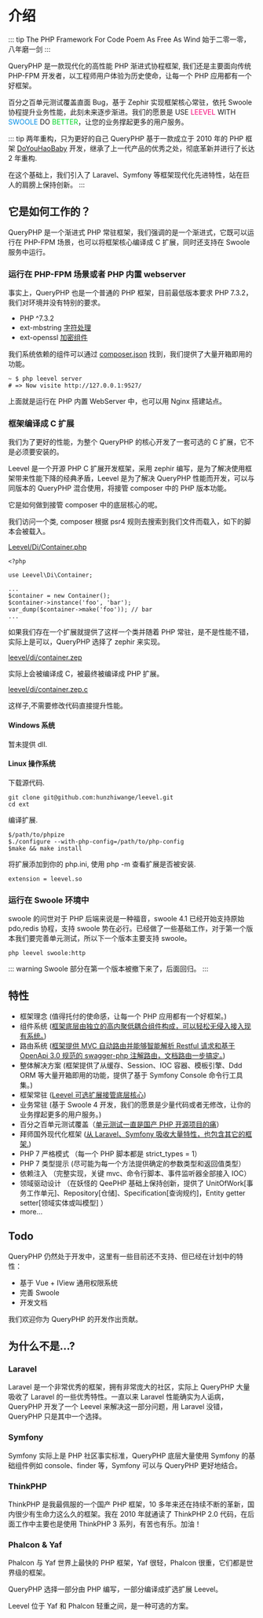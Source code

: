 # 介绍

::: tip The PHP Framework For Code Poem As Free As Wind
始于二零一零，八年磨一剑
:::

QueryPHP 是一款现代化的高性能 PHP 渐进式协程框架, 我们还是主要面向传统 PHP-FPM 开发者，以工程师用户体验为历史使命，让每一个 PHP 应用都有一个好框架。

百分之百单元测试覆盖直面 Bug，基于 Zephir 实现框架核心常驻，依托 Swoole 协程提升业务性能，此刻未来逐步渐进。我们的愿景是 USE <span style="color:#f80378">LEEVEL</span> WITH <span style="color:#008ee6">SWOOLE</span> DO <span style="color:#02d629">BETTER</span>，让您的业务撑起更多的用户服务。

::: tip 两年重构，只为更好的自己
QueryPHP 基于一款成立于 2010 年的 PHP 框架 [DoYouHaoBaby](https://raw.githubusercontent.com/hunzhiwange/framework/master/doyouhaobaby-googlecode.jpg/) 开发，继承了上一代产品的优秀之处，彻底革新并进行了长达 2 年重构.

在这个基础上，我们引入了 Laravel、Symfony 等框架现代化先进特性，站在巨人的肩膀上保持创新。
:::

## 它是如何工作的？

QueryPHP 是一个渐进式 PHP 常驻框架，我们强调的是一个渐进式，它既可以运行在 PHP-FPM 场景，也可以将框架核心编译成 C 扩展，同时还支持在 Swoole 服务中运行。

### 运行在 PHP-FPM 场景或者 PHP 内置 webserver

事实上，QueryPHP 也是一个普通的 PHP 框架，目前最低版本要求 PHP 7.3.2，我们对环境并没有特别的要求。

 * PHP ^7.3.2
 * ext-mbstring [字符处理](https://github.com/hunzhiwange/framework/blob/master/src/Leevel/Support/Str.php)
 * ext-openssl [加密组件](https://github.com/hunzhiwange/framework/blob/master/src/Leevel/Encryption/Encryption.php)

我们系统依赖的组件可以通过 [composer.json](https://github.com/hunzhiwange/queryphp/blob/master/composer.json) 找到，我们提供了大量开箱即用的功能。

```
~ $ php leevel server
# => Now visite http://127.0.0.1:9527/
```

上面就是运行在 PHP 内置 WebServer 中，也可以用 Nginx 搭建站点。

### 框架编译成 C 扩展

我们为了更好的性能，为整个 QueryPHP 的核心开发了一套可选的 C 扩展，它不是必须要安装的。

Leevel 是一个开源 PHP C 扩展开发框架，采用 zephir 编写，是为了解决使用框架带来性能下降的经典矛盾，Leevel 是为了解决 QueryPHP 性能而开发，可以与同版本的 QueryPHP 混合使用，将接管 composer 中的 PHP 版本功能。

它是如何做到接管 composer 中的底层核心的呢。

我们访问一个类, composer 根据 psr4 规则去搜索到我们文件而载入，如下的脚本会被载入。

[Leevel/Di/Container.php](https://github.com/hunzhiwange/framework/blob/master/src/Leevel/Di/Container.php)

```
<?php

use Leevel\Di\Container;

...
$container = new Container();
$container->instance('foo', 'bar');
var_dump($container->make('foo')); // bar
...
```

如果我们存在一个扩展就提供了这样一个类并随着 PHP 常驻，是不是性能不错，实际上是可以，QueryPHP 选择了 zephir 来实现。

[leevel/di/container.zep](https://github.com/hunzhiwange/leevel/blob/master/leevel/di/container.zep)


实际上会被编译成 C，被最终被编译成 PHP 扩展。

[leevel/di/container.zep.c](https://github.com/hunzhiwange/leevel/blob/master/ext/leevel/di/container.zep.c)

这样子,不需要修改代码直接提升性能。

#### Windows 系统

暂未提供 dll.

#### Linux 操作系统

下载源代码.

```
git clone git@github.com:hunzhiwange/leevel.git
cd ext
```

编译扩展.

```
$/path/to/phpize
$./configure --with-php-config=/path/to/php-config
$make && make install
```

将扩展添加到你的 php.ini, 使用 php -m 查看扩展是否被安装.

```
extension = leevel.so
```

### 运行在 Swoole 环境中

swoole 的问世对于 PHP 后端来说是一种福音，swoole 4.1 已经开始支持原始 pdo,redis 协程，支持 swoole 势在必行。已经做了一些基础工作，对于第一个版本我们要完善单元测试，所以下一个版本主要支持 swoole。

```
php leevel swoole:http
```

::: warning
Swoole 部分在第一个版本被撤下来了，后面回归。
:::

## 特性

- 框架理念 (值得托付的使命感，让每一个 PHP 应用都有一个好框架。)
- 组件系统 ([框架底层由独立的高内聚低耦合组件构成，可以轻松无侵入接入现有系统。](https://packagist.org/packages/leevel/))
- 路由系统 ([框架提供 MVC 自动路由并能够智能解析 Restful 请求和基于 OpenApi 3.0 规范的 swagger-php 注解路由，文档路由一步搞定。](https://www.v2ex.com/t/492979#reply3))
- 整体解决方案 (框架提供了从缓存、Session、IOC 容器、模板引擎、Ddd ORM 等大量开箱即用的功能，提供了基于 Symfony Console 命令行工具集。)
- 框架常驻 ([Leevel 可选扩展接管底层核心](https://github.com/hunzhiwange/leevel))
- 业务常驻 (基于 Swoole 4 开发，我们的愿景是少量代码或者无修改，让你的业务撑起更多的用户服务。)
- 百分之百单元测试覆盖（[单元测试一直是国产 PHP 开源项目的痛](https://github.com/hunzhiwange/framework/tree/master/tests)）
- 拜师国外现代化框架 ([从 Laravel、Symfony 吸收大量特性，也包含其它的框架.](https://github.com/hunzhiwange/framework/blob/master/LICENSE))
- PHP 7 严格模式 （每一个 PHP 脚本都是 strict_types = 1）
- PHP 7 类型提示 (尽可能为每一个方法提供确定的参数类型和返回值类型）
- 依赖注入 （完整实现，关键 mvc、命令行脚本、事件监听器全部接入 IOC）
- 领域驱动设计 （在妖怪的 QeePHP 基础上保持创新，提供了 UnitOfWork[事务工作单元]、Repository[仓储]、Specification[查询规约]，Entity getter setter[领域实体或叫模型] ）
- more...

## Todo

QueryPHP 仍然处于开发中，这里有一些目前还不支持、但已经在计划中的特性：

- 基于 Vue + IView 通用权限系统
- 完善 Swoole
- 开发文档

我们欢迎你为 QueryPHP 的开发作出贡献。

## 为什么不是...?

### Laravel

Laravel 是一个非常优秀的框架，拥有非常庞大的社区，实际上 QueryPHP 大量吸收了 Laravel 的一些优秀特性。一直以来 Laravel 性能确实为人诟病，QueryPHP 开发了一个 Leevel 来解决这一部分问题，用 Laravel 没错，QueryPHP 只是其中一个选择。

### Symfony

Symfony 实际上是 PHP 社区事实标准，QueryPHP 底层大量使用 Symfony 的基础组件例如 console、finder 等，Symfony 可以与 QueryPHP 更好地结合。

### ThinkPHP

ThinkPHP 是我最佩服的一个国产 PHP 框架，10 多年来还在持续不断的革新，国内很少有生命力这么久的框架。我在 2010 年就通读了 ThinkPHP 2.0 代码，在后面工作中主要也是使用 ThinkPHP 3 系列，有苦也有乐。加油！

### Phalcon & Yaf

Phalcon 与 Yaf 世界上最快的 PHP 框架，Yaf 很轻，Phalcon 很重，它们都是世界级的框架。

QueryPHP 选择一部分由 PHP 编写，一部分编译成扩选扩展 Leevel。

Leevel 位于 Yaf 和 Phalcon 轻重之间，是一种可选的方案。
